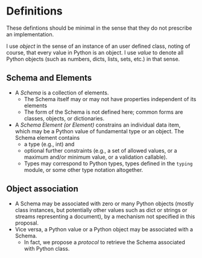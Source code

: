 # Definitions

These defintions should be minimal in the sense that they do not prescribe an implementation. 

I use _object_ in the sense of an instance of an user defined class, noting of course, that every value in Python is an object. I use _value_ to denote all Python objects (such as numbers, dicts, lists, sets, etc.) in that sense. 

## Schema and Elements
- A *Schema* is a collection of elements.
  - The Schema itself may or may not have properties independent of its elements
  - The form of the Schema is not defined here; common forms are classes, objects, or dictionaries.
- A *Schema Element (or Element)* constrains an individual data item, which may be a Python value of fundamental type or an object. 
The Schema element contains 
  - a type (e.g., int) and 
  - optional further constraints (e.g., a set of allowed values, or a maximum and/or minimum value, or a validation callable). 
  - Types may correspond to Python types, types defined in the `typing` module, or some other type notation altogether.


## Object association

- A Schema may be associated with zero or many Python objects (mostly class instances, but potentially other values such as dict or strings or streams representing a document), by a mechanism not specified in this proposal. 
- Vice versa, a Python value or a Python object may be associated with a Schema. 
  - In fact, we propose a _protocol_ to retrieve the Schema associated with Python class. 
